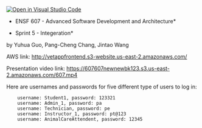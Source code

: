 [![Open in Visual Studio Code](https://classroom.github.com/assets/open-in-vscode-f059dc9a6f8d3a56e377f745f24479a46679e63a5d9fe6f495e02850cd0d8118.svg)](https://classroom.github.com/online_ide?assignment_repo_id=6508207&assignment_repo_type=AssignmentRepo)


* ENSF 607 - Advanced Software Development and Architecture*

* Sprint 5 -  Integeration*

by Yuhua Guo, Pang-Cheng Chang, Jintao Wang

AWS link: http://vetappfrontend.s3-website.us-east-2.amazonaws.com/

Presentation video link: https://607607newnewbk123.s3.us-east-2.amazonaws.com/607.mp4

Here are usernames and passwords for five different type of users to log in:

        username: Student1, password: 123321
        username: Admin_1, password: pa
        username: Technician, password: pe
        username: Instructor_1, password: pt@123
        username: AnimalCareAttendent, password: 12345

